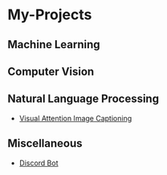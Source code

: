 # My-Projects

## Machine Learning 


## Computer Vision 


## Natural Language Processing 
- [Visual Attention Image Captioning](https://github.com/aquantumreality/My-Projects/tree/main/NLP/Visual_Attention_Image_Captioning)

## Miscellaneous
- [Discord Bot](https://github.com/aquantumreality/Discord-Bot)
